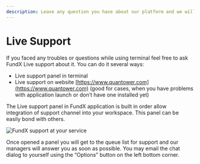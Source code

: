 ```yaml
---
description: Leave any question you have about our platform and we will answer it for you.
---
```


# Live Support

If you faced any troubles or questions while using terminal feel free to ask FundX Live support about it. You can do it several ways:

* Live support panel in terminal 
* Live support on website [https://www.quantower.com](https://www.quantower.com) \(good for cases, when you have problems with application launch or don’t have one installed yet\)

The Live support panel in FundX application is built in order allow integration of support channel into your workspace. This panel can be easily bond with others.

![FundX support at your service](../.gitbook/assets/livesupport.png)

Once opened a panel you will get to the queue list for support and our managers will answer you as soon as possible. You may email the chat dialog to yourself using the “Options” button on the left bottom corner.

